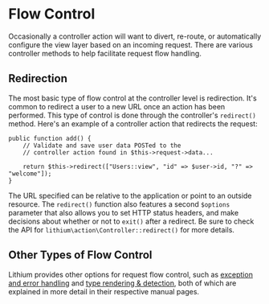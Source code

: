 # Flow Control


Occasionally a controller action will want to divert, re-route, or automatically configure the view layer based on an incoming request. There are various controller methods to help facilitate request flow handling.

## Redirection

The most basic type of flow control at the controller level is redirection. It's common to redirect a user to a new URL once an action has been performed. This type of control is done through the controller's `redirect()` method. Here's an example of a controller action that redirects the request:

```
public function add() {
	// Validate and save user data POSTed to the
	// controller action found in $this->request->data...

	return $this->redirect(["Users::view", "id" => $user->id, "?" => "welcome"]);
}
```

The URL specified can be relative to the application or point to an outside resource. The `redirect()` function also features a second `$options` parameter that also allows you to set HTTP status headers, and make decisions about whether or not to `exit()` after a redirect. Be sure to check the API for `lithium\action\Controller::redirect()` for more details.

## Other Types of Flow Control

Lithium provides other options for request flow control, such as [exception and error handling](exceptions-errors.md) and [type rendering & detection](type-rendering-detection.md), both of which are explained in more detail in their respective manual pages.
